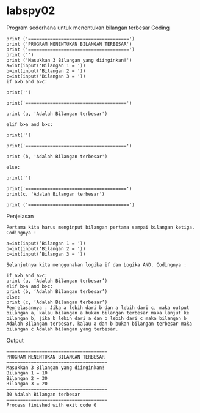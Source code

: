 # labspy02
Program sederhana untuk menentukan bilangan terbesar
Coding

    print ('=====================================')
    print ('PROGRAM MENENTUKAN BILANGAN TERBESAR')
    print ('=====================================')
    print ('')
    print ('Masukkan 3 Bilangan yang diinginkan!')
    a=int(input('Bilangan 1 = '))
    b=int(input('Bilangan 2 = '))
    c=int(input('Bilangan 3 = '))
    if a>b and a>c:

    print('')

    print('=====================================')

    print (a, 'Adalah Bilangan terbesar')

    elif b>a and b>c:

    print('')

    print('=====================================')

    print (b, 'Adalah Bilangan terbesar')

    else:

    print('')

    print('=====================================')
    print(c, 'Adalah Bilangan terbesar')

    print ('=====================================')

Penjelasan

    Pertama kita harus menginput bilangan pertama sampai bilangan ketiga. Codingnya : 

    a=int(input(‘Bilangan 1 = ‘))
    b=int(input(‘Bilangan 2 = ‘))
    c=int(input(‘Bilangan 3 = ‘))

    Selanjutnya kita menggunakan logika if dan Logika AND. Codingnya :

    if a>b and a>c:
    print (a, ‘Adalah Bilangan terbesar’)
    elif b>a and b>c:
    print (b, ‘Adalah Bilangan terbesar’)
    else:
    print (c, ‘Adalah Bilangan terbesar’)
    Penjelasannya : Jika a lebih dari b dan a lebih dari c, maka output bilangan a, kalau bilangan a bukan bilangan terbesar maka lanjut ke bilangan b, jika b lebih dari a dan b lebih dari c maka bilangan b Adalah Bilangan terbesar, kalau a dan b bukan bilangan terbesar maka bilangan c Adalah bilangan yang terbesar.

Output

    =====================================
    PROGRAM MENENTUKAN BILANGAN TERBESAR
    =====================================
    Masukkan 3 Bilangan yang diinginkan!
    Bilangan 1 = 10
    Bilangan 2 = 30
    Bilangan 3 = 20
    =====================================
    30 Adalah Bilangan terbesar
    =====================================
    Process finished with exit code 0
